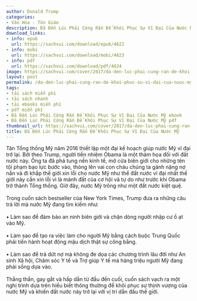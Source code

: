 ```yaml
---
author: Donald Trump
categories:
- Văn Hóa - Tôn Giáo
description: Đã Đến Lúc Phải Cứng Rắn Để Khôi Phục Sự Vĩ Đại Của Nước Mỹ
download_links:
- info: epub
  url: https://sachvui.com/download/epub/4622
- info: mobi
  url: https://sachvui.com/download/mobi/4623
- info: pdf
  url: https://sachvui.com/download/pdf/4624
image: https://sachvui.com/cover/2017/da-den-luc-phai-cung-ran-de-khoi-phuc-su-vi-dai-cua-nuoc-my.jpg
layout: post
permalink: /da-den-luc-phai-cung-ran-de-khoi-phuc-su-vi-dai-cua-nuoc-my.html
tags:
- tải sách miễn phí
- tải sách nhanh
- tải ebooks miễn phí
- pdf miễn phí
- Đã Đến Lúc Phải Cứng Rắn Để Khôi Phục Sự Vĩ Đại Của Nước Mỹ ebook
- Đã Đến Lúc Phải Cứng Rắn Để Khôi Phục Sự Vĩ Đại Của Nước Mỹ pdf
thumbnail_url: https://sachvui.com/cover/2017/da-den-luc-phai-cung-ran-de-khoi-phuc-su-vi-dai-cua-nuoc-my.jpg
title: Đã Đến Lúc Phải Cứng Rắn Để Khôi Phục Sự Vĩ Đại Của Nước Mỹ
---
```


 <div class="item-desc text-justify"> <p>Tân Tổng thống Mỹ năm 2016 thiết lập một đại kế hoạch giúp nước Mỹ vĩ đại trở lại. Bởi theo Trump, người tiền nhiệm Obama là một thảm họa đối với đất nước này. Ông ta đã phá tung nền kinh tế, mở cửa biên giới cho những tên tội phạm bạo lực bước vào, thòng lên vai con cháu chúng ta gánh nặng nợ nần và đi khắp thế giới xin lỗi cho nước Mỹ như thể đất nước vĩ đại nhất thế giới này cần xin lỗi vì là mảnh đất của cơ hội và tự do như trước khi Obama trở thành Tổng thống. Giờ đây, nước Mỹ trông như một đất nước kiệt quệ.<br><br>Trong cuốn sách bestseller của New York Times, Trump đưa ra những câu trả lời mà nước Mỹ đang tìm kiếm như:<br><br>• Làm sao để đảm bảo an ninh biên giới và chặn dòng người nhập cư ồ ạt vào Mỹ.<br><br>• Làm sao để tạo ra việc làm cho người Mỹ bằng cách buộc Trung Quốc phải tiến hành hoạt động mậu dịch thật sự công bằng.<br><br>• Làm sao để trả dứt nợ mà không đe dọa các chương trình lâu đời như An sinh Xã hội, Chăm sóc Y tế và Trợ giúp Y tế mà hàng triệu người Mỹ đang phải sống dựa vào.<br><br>Thẳng thắn, gay gắt và hấp dẫn từ đầu đến cuối, cuốn sách vạch ra một nghị trình dựa trên hiểu biết thông thường để khôi phục sự thịnh vượng của nước Mỹ và khiến đất nước này trở lại với vị trí dẫn đầu thế giới.</p> </div>